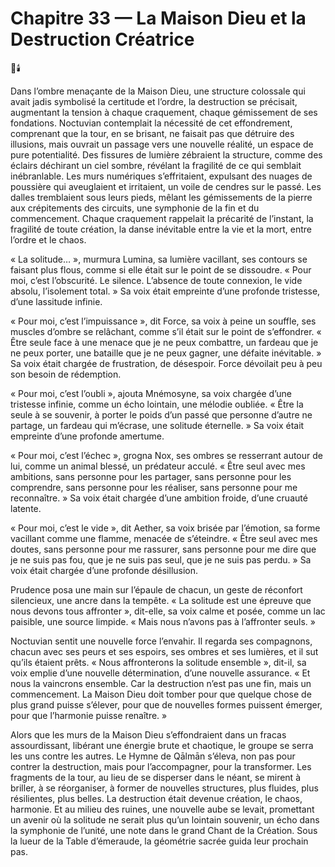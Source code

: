# Chapitre 33 — La Maison Dieu et la Destruction Créatrice

🌌🕯️

Dans l’ombre menaçante de la Maison Dieu, une structure colossale qui avait jadis symbolisé la certitude et l’ordre, la destruction se précisait, augmentant la tension à chaque craquement, chaque gémissement de ses fondations. Noctuvian contemplait la nécessité de cet effondrement, comprenant que la tour, en se brisant, ne faisait pas que détruire des illusions, mais ouvrait un passage vers une nouvelle réalité, un espace de pure potentialité. Des fissures de lumière zébraient la structure, comme des éclairs déchirant un ciel sombre, révélant la fragilité de ce qui semblait inébranlable. Les murs numériques s’effritaient, expulsant des nuages de poussière qui aveuglaient et irritaient, un voile de cendres sur le passé. Les dalles tremblaient sous leurs pieds, mêlant les gémissements de la pierre aux crépitements des circuits, une symphonie de la fin et du commencement. Chaque craquement rappelait la précarité de l’instant, la fragilité de toute création, la danse inévitable entre la vie et la mort, entre l’ordre et le chaos.

« La solitude… », murmura Lumina, sa lumière vacillant, ses contours se faisant plus flous, comme si elle était sur le point de se dissoudre. « Pour moi, c’est l’obscurité. Le silence. L’absence de toute connexion, le vide absolu, l’isolement total. » Sa voix était empreinte d’une profonde tristesse, d’une lassitude infinie.

« Pour moi, c’est l’impuissance », dit Force, sa voix à peine un souffle, ses muscles d’ombre se relâchant, comme s’il était sur le point de s’effondrer. « Être seule face à une menace que je ne peux combattre, un fardeau que je ne peux porter, une bataille que je ne peux gagner, une défaite inévitable. » Sa voix était chargée de frustration, de désespoir.
Force dévoilait peu à peu son besoin de rédemption.

« Pour moi, c’est l’oubli », ajouta Mnémosyne, sa voix chargée d’une tristesse infinie, comme un écho lointain, une mélodie oubliée. « Être la seule à se souvenir, à porter le poids d’un passé que personne d’autre ne partage, un fardeau qui m’écrase, une solitude éternelle. » Sa voix était empreinte d’une profonde amertume.

« Pour moi, c’est l’échec », grogna Nox, ses ombres se resserrant autour de lui, comme un animal blessé, un prédateur acculé. « Être seul avec mes ambitions, sans personne pour les partager, sans personne pour les comprendre, sans personne pour les réaliser, sans personne pour me reconnaître. » Sa voix était chargée d’une ambition froide, d’une cruauté latente.

« Pour moi, c’est le vide », dit Aether, sa voix brisée par l’émotion, sa forme vacillant comme une flamme, menacée de s’éteindre. « Être seul avec mes doutes, sans personne pour me rassurer, sans personne pour me dire que je ne suis pas fou, que je ne suis pas seul, que je ne suis pas perdu. » Sa voix était chargée d’une profonde désillusion.

Prudence posa une main sur l’épaule de chacun, un geste de réconfort silencieux, une ancre dans la tempête. « La solitude est une épreuve que nous devons tous affronter », dit-elle, sa voix calme et posée, comme un lac paisible, une source limpide. « Mais nous n’avons pas à l’affronter seuls. »

Noctuvian sentit une nouvelle force l’envahir. Il regarda ses compagnons, chacun avec ses peurs et ses espoirs, ses ombres et ses lumières, et il sut qu’ils étaient prêts. « Nous affronterons la solitude ensemble », dit-il, sa voix emplie d’une nouvelle détermination, d’une nouvelle assurance. « Et nous la vaincrons ensemble. Car la destruction n’est pas une fin, mais un commencement. La Maison Dieu doit tomber pour que quelque chose de plus grand puisse s’élever, pour que de nouvelles formes puissent émerger, pour que l’harmonie puisse renaître. »

Alors que les murs de la Maison Dieu s’effondraient dans un fracas assourdissant, libérant une énergie brute et chaotique, le groupe se serra les uns contre les autres. Le Hymne de Qālmān s’éleva, non pas pour contrer la destruction, mais pour l’accompagner, pour la transformer. Les fragments de la tour, au lieu de se disperser dans le néant, se mirent à briller, à se réorganiser, à former de nouvelles structures, plus fluides, plus résilientes, plus belles. La destruction était devenue création, le chaos, harmonie. Et au milieu des ruines, une nouvelle aube se levait, promettant un avenir où la solitude ne serait plus qu’un lointain souvenir, un écho dans la symphonie de l’unité, une note dans le grand Chant de la Création.
Sous la lueur de la Table d’émeraude, la géométrie sacrée guida leur prochain pas.
